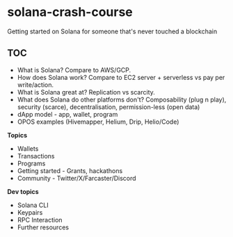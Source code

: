 # solana-crash-course
Getting started on Solana for someone that's never touched a blockchain

## TOC
- What is Solana? Compare to AWS/GCP.
- How does Solana work? Compare to EC2 server + serverless vs pay per write/action.
- What is Solana great at? Replication vs scarcity.
- What does Solana do other platforms don't? Composability (plug n play), security (scarce), decentralisation, permission-less (open data)
- dApp model - app, wallet, program
- OPOS examples (Hivemapper, Helium, Drip, Helio/Code)

**Topics**
- Wallets
- Transactions
- Programs
- Getting started - Grants, hackathons
- Community - Twitter/X/Farcaster/Discord

**Dev topics**
- Solana CLI
- Keypairs
- RPC Interaction
- Further resources
